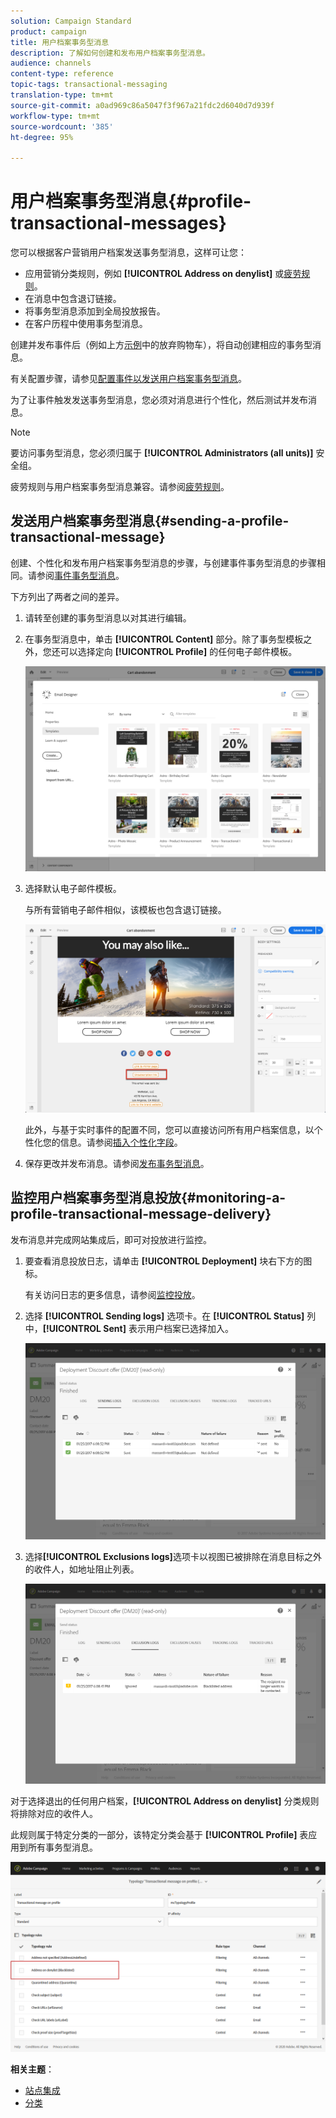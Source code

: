 ```yaml
---
solution: Campaign Standard
product: campaign
title: 用户档案事务型消息
description: 了解如何创建和发布用户档案事务型消息。
audience: channels
content-type: reference
topic-tags: transactional-messaging
translation-type: tm+mt
source-git-commit: a0ad969c86a5047f3f967a21fdc2d6040d7d939f
workflow-type: tm+mt
source-wordcount: '385'
ht-degree: 95%

---
```



# 用户档案事务型消息{#profile-transactional-messages}

您可以根据客户营销用户档案发送事务型消息，这样可让您：

* 应用营销分类规则，例如 **[!UICONTROL Address on denylist]** 或[疲劳规则](../../sending/using/fatigue-rules.md)。
* 在消息中包含退订链接。
* 将事务型消息添加到全局投放报告。
* 在客户历程中使用事务型消息。

创建并发布事件后（例如上方[示例](../../channels/using/getting-started-with-transactional-msg.md#transactional-messaging-operating-principle)中的放弃购物车），将自动创建相应的事务型消息。

有关配置步骤，请参见[配置事件以发送用户档案事务型消息](../../administration/using/configuring-transactional-messaging.md#use-case--configuring-an-event-to-send-a-transactional-message)。

为了让事件触发发送事务型消息，您必须对消息进行个性化，然后测试并发布消息。

>[!NOTE]
>
>要访问事务型消息，您必须归属于 **[!UICONTROL Administrators (all units)]** 安全组。
>
>疲劳规则与用户档案事务型消息兼容。请参阅[疲劳规则](../../sending/using/fatigue-rules.md)。

## 发送用户档案事务型消息{#sending-a-profile-transactional-message}

创建、个性化和发布用户档案事务型消息的步骤，与创建事件事务型消息的步骤相同。请参阅[事件事务型消息](../../channels/using/event-transactional-messages.md)。

下方列出了两者之间的差异。

1. 请转至创建的事务型消息以对其进行编辑。
1. 在事务型消息中，单击 **[!UICONTROL Content]** 部分。除了事务型模板之外，您还可以选择定向 **[!UICONTROL Profile]** 的任何电子邮件模板。

   ![](assets/message-center_marketing_templates.png)

1. 选择默认电子邮件模板。

   与所有营销电子邮件相似，该模板也包含退订链接。

   ![](assets/message-center_marketing_perso_unsubscription.png)

   此外，与基于实时事件的配置不同，您可以直接访问所有用户档案信息，以个性化您的信息。请参阅[插入个性化字段](../../designing/using/personalization.md#inserting-a-personalization-field)。

1. 保存更改并发布消息。请参阅[发布事务型消息](../../channels/using/event-transactional-messages.md#publishing-a-transactional-message)。

## 监控用户档案事务型消息投放{#monitoring-a-profile-transactional-message-delivery}

发布消息并完成网站集成后，即可对投放进行监控。

1. 要查看消息投放日志，请单击 **[!UICONTROL Deployment]** 块右下方的图标。

   有关访问日志的更多信息，请参阅[监控投放](../../sending/using/monitoring-a-delivery.md)。

1. 选择 **[!UICONTROL Sending logs]** 选项卡。在 **[!UICONTROL Status]** 列中，**[!UICONTROL Sent]** 表示用户档案已选择加入。

   ![](assets/message-center_marketing_sending_logs.png)

1. 选择&#x200B;**[!UICONTROL Exclusions logs]**&#x200B;选项卡以视图已被排除在消息目标之外的收件人，如地址阻止列表。

   ![](assets/message-center_marketing_exclusion_logs.png)

对于选择退出的任何用户档案，**[!UICONTROL Address on denylist]** 分类规则将排除对应的收件人。

此规则属于特定分类的一部分，该特定分类会基于 **[!UICONTROL Profile]** 表应用到所有事务型消息。

![](assets/message-center_marketing_typology.png)

**相关主题**：

* [站点集成](../../administration/using/configuring-transactional-messaging.md#integrating-the-triggering-of-the-event-in-a-website)
* [分类](../../sending/using/about-typology-rules.md)
